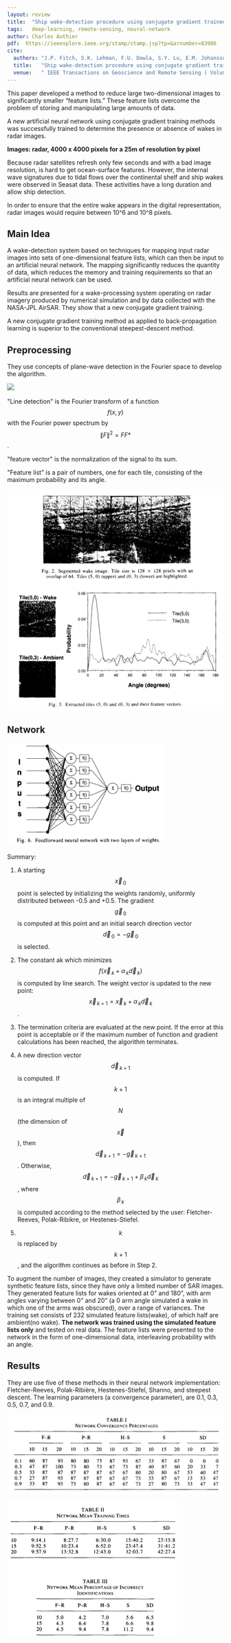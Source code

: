 ```yaml
---
layout: review
title:  "Ship wake-detection procedure using conjugate gradient trained artificial neural networks"
tags:   deep-learning, remote-sensing, neural-network
author: Charles Authier
pdf:  https://ieeexplore.ieee.org/stamp/stamp.jsp?tp=&arnumber=83986
cite:
  authors: "J.P. Fitch, S.K. Lehman, F.U. Dowla, S.Y. Lu, E.M. Johansson, D.M. Goodman"
  title:   "Ship wake-detection procedure using conjugate gradient trained artificial neural networks"
  venue:   " IEEE Transactions on Geoscience and Remote Sensing ( Volume: 29, Issue: 5, Sep 1991 )"
---
```


This paper developed a method to reduce large two-dimensional images to significantly smaller “feature lists.” These feature lists overcome the problem of storing and manipulating large amounts of data.

A new artificial neural network using conjugate gradient training methods was successfully trained to determine the presence or absence of wakes in radar images.

**Images: radar, 4000 x 4000 pixels for a 25m of resolution by pixel**

Because radar satellites refresh only few seconds and with a bad image resolution, is hard to get ocean-surface features. However, the internal wave signatures due to tidal flows over the continental shelf and ship wakes were observed in Seasat data. These activities have a long duration and allow ship detection.

In order to ensure that the entire wake appears in the digital representation, radar images would require between 10^6 and 10^8 pixels.

## Main Idea

A wake-detection system based on techniques for mapping input radar images into sets of one-dimensional feature lists, which can then be input to an artificial neural network. The mapping significantly reduces the quantity of data, which reduces the memory and training requirements so that an artificial neural network can be used.

Results are presented for a wake-processing system operating on radar imagery produced by numerical simulation and by data collected with the NASA-JPL AirSAR. They show that a new conjugate gradient training.

A new conjugate gradient training method as applied to back-propagation learning is superior to the conventional steepest-descent method.

## Preprocessing

They use concepts of plane-wave detection in the Fourier space to develop the algorithm.

![](/deep-learning/images/Ship_wake_detection/1991_preprocessing.png)

"Line detection" is the Fourier transform of a function $$f(x,y)$$ with the Fourier power spectrum by $$\|F\|^{2} = FF*$$.

"feature vector" is the normalization of the signal to its sum.

"Feature list" is a pair of numbers, one for each tile, consisting of the maximum probability and its angle.

![](/deep-learning/images/Ship_wake_detection/1991_samples.png)

## Network

![](/deep-learning/images/Ship_wake_detection/1991_network.png)

Summary:
1. A starting $$\vec{x}_{\,0}$$ point is selected by initializing the weights randomly, uniformly distributed between -0.5 and +0.5. The gradient $$\vec{g}_{\,0}$$ is computed at this point and an initial search direction vector $$\vec{d}_{\,0}=-\vec{g}_{\,0}$$ is selected.

2. The constant ak which minimizes $$f(\vec{x}_{\,k}+\alpha_{\,k}\vec{d}_{\,k})$$ is computed by line search. The weight vector is updated to the new point: $$\vec{x}_{\,k+1}=\vec{x}_{\,k}+\alpha_{\,k}\vec{d}_{\,k}$$.

3. The termination criteria are evaluated at the new point. If the error at this point is acceptable or if the maximum number of function and gradient calculations has been reached, the algorithm terminates.

4. A new direction vector $$\vec{d}_{\,k+1}$$ is computed. If $$ k+1 $$ is an integral multiple of $$N$$ (the dimension of $$\vec{x}$$), then $$\vec{d}_{\,k+1} = -\vec{g}_{\,k+1}$$. Otherwise, $$\vec{d}_{\,k+1} = -\vec{g}_{\,k+1}+\beta_{\,k}\vec{d}_{\,k}$$, where $$\beta_{\,k}$$ is computed according to the method selected by the user: Fletcher-Reeves, Polak-Ribikre, or Hestenes-Stiefel.

5. $$k$$ is replaced by $$k + 1$$ , and the algorithm continues as before in Step 2.

To augment the number of images, they created a simulator to generate synthetic feature lists, since they have only a limited number of SAR images. They generated feature lists for wakes oriented at 0” and 180”, with arm angles varying between 0” and 20” (a 0 arm angle simulated a wake in which one of the arms was obscured), over a range of variances. The training set consists of 232 simulated feature lists(wake), of which half are ambient(no wake). **The network was trained using the simulated feature lists only** and tested on real data. The feature lists were presented to the network in the form of one-dimensional data, interleaving probability with an angle.

## Results

They are use five of these methods in their neural network implementation: Fletcher-Reeves, Polak-Ribière, Hestenes-Stiefel, Shanno, and steepest descent. The learning parameters (a convergence parameter), are 0.1, 0.3, 0.5, 0.7, and 0.9.

![](/deep-learning/images/Ship_wake_detection/1991_table1.png)

![](/deep-learning/images/Ship_wake_detection/1991_table2.png)
